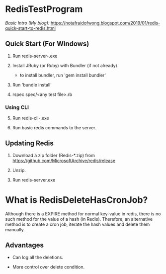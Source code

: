 # RedisTestProgram

*Basic Intro (My blog):*
https://notafraidofwong.blogspot.com/2019/01/redis-quick-start-to-redis.html

## Quick Start (For Windows)
1. Run redis-server-<version num>.exe  

2. Install JRuby (or Ruby) with Bundler (if not already)
	 - to install bundler, run 'gem install bundler'

3. Run 'bundle install'

4. rspec spec/\<any test file\>.rb

### Using CLI

5. Run redis-cli-<version num>.exe

6. Run basic redis commands to the server.

## Updating Redis

1. Download a zip folder (Redis-*.zip) from https://github.com/MicrosoftArchive/redis/release

2. Unzip.

3. Run redis-server.exe

# What is RedisDeleteHasCronJob?

Although there is a EXPIRE method for normal key-value in redis, there is no such method for the value of a hash (in Redis). Therefore, an alternative method is to create a cron job, iterate the hash values and delete them manually. 

## Advantages

 - Can log all the deletions.
 
 - More control over delete condition.
